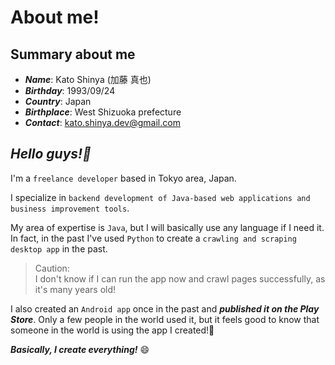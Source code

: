 # About me!

## Summary about me

- **_Name_**: Kato Shinya (加藤 真也)
- **_Birthday_**: 1993/09/24
- **_Country_**: Japan
- **_Birthplace_**: West Shizuoka prefecture
- **_Contact_**: kato.shinya.dev@gmail.com

## **_Hello guys!👋_**

I'm a `freelance developer` based in Tokyo area, Japan.

I specialize in `backend development of Java-based web applications and business improvement tools`.

My area of expertise is `Java`, but I will basically use any language if I need it. In fact, in the past I've used `Python` to create a `crawling and scraping desktop app` in the past.

> Caution:<br>
> I don't know if I can run the app now and crawl pages successfully, as it's many years old!

I also created an `Android app` once in the past and **_published it on the Play Store_**. Only a few people in the world used it, but it feels good to know that someone in the world is using the app I created!🌱

**_Basically, I create everything!_** 😄
